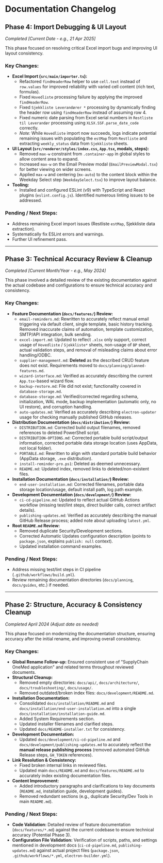 # Documentation Changelog

## Phase 4: Import Debugging & UI Layout

_Completed [Current Date - e.g., 21 Apr 2025]_

This phase focused on resolving critical Excel import bugs and improving UI layout consistency.

### Key Changes:

- **Excel Import (`src/main/importer.ts`):**
  - Refactored `findHeaderRow` helper to use `cell.text` instead of `row.values` for improved reliability with varied cell content (rich text, formulas).
  - Fixed `Hovedliste` processing failure by applying the improved `findHeaderRow`.
  - Fixed `Sjekkliste Leverandører *` processing by dynamically finding the header row using `findHeaderRow` instead of assuming row 4.
  - Fixed numeric date parsing from Excel serial numbers in `Restliste til Leverandør` processing using `XLSX.SSF.parse_date_code` correctly.
  - _Note:_ While `Hovedliste` import now succeeds, logs indicate potential remaining issues with populating the `estMap` from `Restliste` and extracting `weekly_status` data from `Sjekkliste` sheets.
- **UI Layout (`src/renderer/styles/index.css`, `App.tsx`, modals, steps):**
  - Removed `max-w` constraint from `.container-app` in global styles to allow content area to expand.
  - Increased `max-w` on the Email Preview modal (`EmailPreviewModal.tsx`) for better viewing on wider screens.
  - Applied `max-w` and centering (`mx-auto`) to the content block within the Weekday Select step (`WeekdaySelect.tsx`) to improve layout balance.
- **Tooling:**
  - Installed and configured ESLint (v9) with TypeScript and React plugins (`eslint.config.js`). Identified numerous linting issues to be addressed.

### Pending / Next Steps:

- Address remaining Excel import issues (Restliste `estMap`, Sjekkliste data extraction).
- Systematically fix ESLint errors and warnings.
- Further UI refinement pass.

---

## Phase 3: Technical Accuracy Review & Cleanup

_Completed [Current Month/Year - e.g., May 2024]_

This phase involved a detailed review of the existing documentation against the actual codebase and configurations to ensure technical accuracy and consistency.

### Key Changes:

- **Feature Documentation (`docs/features/`) Review:**
  - `email-reminders.md`: Rewritten to accurately reflect manual email triggering via default client, single template, basic history tracking. Removed inaccurate claims of automation, template customization, SMTP/API integration, bulk sending.
  - `excel-import.md`: Updated to reflect `.xlsx` only support, correct usage of `Hovedliste` / `Sjekkliste*` sheets, non-usage of `BP` sheet, actual validation steps, and removal of misleading claims about error handling/ODBC.
  - `supplier-management.md`: **Deleted** as the described CRUD feature does not exist. Requirements moved to `docs/planning/planned-features.md`.
  - `wizard-interface.md`: Verified as accurately describing the current `App.tsx`-based wizard flow.
  - `backup-restore.md`: File did not exist; functionality covered in `database-storage.md`.
  - `database-storage.md`: Verified/corrected regarding schema, initialization, WAL mode, backup implementation (automatic only, no UI restore), and corruption handling.
  - `auto-updates.md`: Verified as accurately describing `electron-updater` usage for checking manually published GitHub releases.
- **Distribution Documentation (`docs/distribution/`) Review:**
  - `DISTRIBUTION.md`: Corrected build output filenames, removed references to deleted PowerShell script.
  - `DISTRIBUTION-OPTIONS.md`: Corrected portable build script/output information, corrected portable data storage location (uses AppData, not local folder).
  - `PORTABLE.md`: Rewritten to align with standard portable build behavior (AppData storage, `.exe` distribution).
  - `install-reminder-pro.ps1`: Deleted as deemed unnecessary.
  - `README.md`: Updated index, removed links to deleted/non-existent files.
- **Installation Documentation (`docs/installation/`) Review:**
  - `end-user-installation.md`: Corrected filenames, portable data storage location/usage, default install path, log path example.
- **Development Documentation (`docs/development/`) Review:**
  - `ci-cd-pipeline.md`: Updated to reflect actual GitHub Actions workflow (missing test/lint steps, direct builder calls, correct artifact details).
  - `publishing-updates.md`: Verified as accurately describing the manual GitHub Release process; added note about uploading `latest.yml`.
- **Root `README.md` Review:**
  - Removed duplicate Security/Development sections.
  - Corrected Automatic Updates configuration description (points to `package.json`, explains `publish: null` context).
  - Updated installation command examples.

### Pending / Next Steps:

- Address missing test/lint steps in CI pipeline (`.github/workflows/build.yml`).
- Review remaining documentation directories (`docs/planning`, `docs/guides`, etc.) if needed.

---

## Phase 2: Structure, Accuracy & Consistency Cleanup

_Completed April 2024 (Adjust date as needed)_

This phase focused on modernizing the documentation structure, ensuring accuracy after the initial rename, and improving overall consistency.

### Key Changes:

- **Global Rename Follow-up:** Ensured consistent use of "SupplyChain OneMed application" and related terms throughout reviewed documents.
- **Structural Cleanup:**
  - Removed empty directories: `docs/api/`, `docs/architecture/`, `docs/troubleshooting/`, `docs/usage/`.
  - Removed outdated/broken index files: `docs/development/README.md`.
- **Installation Documentation:**
  - Consolidated `docs/installation/README.md` and `docs/installation/end-user-installation.md` into a single `docs/installation/installation-guide.md`.
  - Added System Requirements section.
  - Updated installer filenames and clarified steps.
  - Updated `docs/README-installer.txt` for consistency.
- **Development Documentation:**
  - Updated `docs/development/ci-cd-pipeline.md` and `docs/development/publishing-updates.md` to accurately reflect the **manual release publishing process** (removed automated GitHub Release steps, `GH_TOKEN` references).
- **Link Resolution & Consistency:**
  - Fixed broken internal links in reviewed files.
  - Updated main `docs/README.md` and `docs/features/README.md` to accurately index existing documentation files.
- **Content Improvement:**
  - Added introductory paragraphs and clarifications to key documents (`README.md`, installation guide, development guides).
  - Removed redundant sections (e.g., duplicate Security/Dev Tools in main `README.md`).

### Pending / Next Steps:

- **Code Validation:** Detailed review of feature documentation (`docs/features/*.md`) against the current codebase to ensure technical accuracy (Potential Phase 3).
- **Configuration File Validation:** Verification of scripts, paths, and settings mentioned in development docs (`ci-cd-pipeline.md`, `publishing-updates.md`) against actual project files (`package.json`, `.github/workflows/*.yml`, `electron-builder.yml`).
